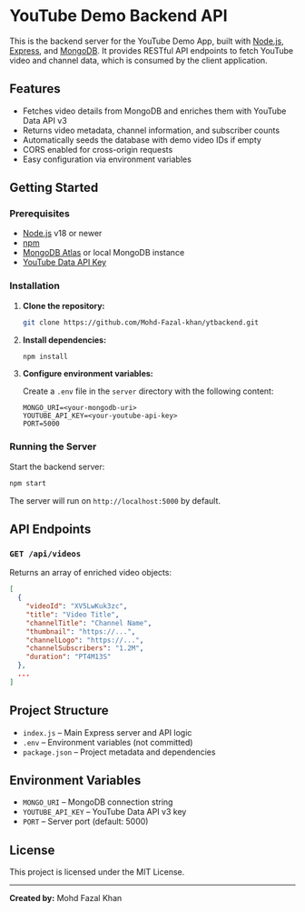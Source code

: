 # YouTube Demo Backend API

This is the backend server for the YouTube Demo App, built with [Node.js](https://nodejs.org/), [Express](https://expressjs.com/), and [MongoDB](https://www.mongodb.com/). It provides RESTful API endpoints to fetch YouTube video and channel data, which is consumed by the client application.

## Features

- Fetches video details from MongoDB and enriches them with YouTube Data API v3
- Returns video metadata, channel information, and subscriber counts
- Automatically seeds the database with demo video IDs if empty
- CORS enabled for cross-origin requests
- Easy configuration via environment variables

## Getting Started

### Prerequisites

- [Node.js](https://nodejs.org/) v18 or newer
- [npm](https://www.npmjs.com/)
- [MongoDB Atlas](https://www.mongodb.com/atlas) or local MongoDB instance
- [YouTube Data API Key](https://console.developers.google.com/)

### Installation

1. **Clone the repository:**

   ```sh
   git clone https://github.com/Mohd-Fazal-khan/ytbackend.git
   
   ```

2. **Install dependencies:**

   ```sh
   npm install
   ```

3. **Configure environment variables:**

   Create a `.env` file in the `server` directory with the following content:

   ```
   MONGO_URI=<your-mongodb-uri>
   YOUTUBE_API_KEY=<your-youtube-api-key>
   PORT=5000
   ```

### Running the Server

Start the backend server:

```sh
npm start
```

The server will run on `http://localhost:5000` by default.

## API Endpoints

### `GET /api/videos`

Returns an array of enriched video objects:

```json
[
  {
    "videoId": "XV5LwKuk3zc",
    "title": "Video Title",
    "channelTitle": "Channel Name",
    "thumbnail": "https://...",
    "channelLogo": "https://...",
    "channelSubscribers": "1.2M",
    "duration": "PT4M13S"
  },
  ...
]
```

## Project Structure

- `index.js` – Main Express server and API logic
- `.env` – Environment variables (not committed)
- `package.json` – Project metadata and dependencies

## Environment Variables

- `MONGO_URI` – MongoDB connection string
- `YOUTUBE_API_KEY` – YouTube Data API v3 key
- `PORT` – Server port (default: 5000)

## License

This project is licensed under the MIT License.

---

**Created by:** Mohd Fazal Khan
